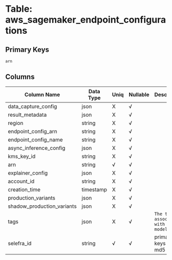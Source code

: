 # Table: aws_sagemaker_endpoint_configurations

## Primary Keys 

```
arn
```


## Columns 

|  Column Name   |  Data Type  | Uniq | Nullable | Description | 
|  ----  | ----  | ----  | ----  | ---- | 
| data_capture_config | json | X | √ |  | 
| result_metadata | json | X | √ |  | 
| region | string | X | √ |  | 
| endpoint_config_arn | string | X | √ |  | 
| endpoint_config_name | string | X | √ |  | 
| async_inference_config | json | X | √ |  | 
| kms_key_id | string | X | √ |  | 
| arn | string | √ | √ |  | 
| explainer_config | json | X | √ |  | 
| account_id | string | X | √ |  | 
| creation_time | timestamp | X | √ |  | 
| production_variants | json | X | √ |  | 
| shadow_production_variants | json | X | √ |  | 
| tags | json | X | √ | `The tags associated with the model.` | 
| selefra_id | string | √ | √ | primary keys value md5 | 



